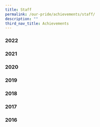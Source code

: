 ```yaml
---
title: Staff
permalink: /our-pride/achievements/staff/
description: ""
third_nav_title: Achievements
---
```

### 2022

### 2021

### 2020

### 2019

### 2018

### 2017

### 2016